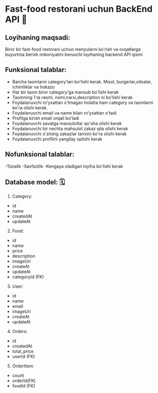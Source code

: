# Fast-food restorani uchun BackEnd API 🍔

## Loyihaning maqsadi: 
 Biror bir fast-food restorani uchun menyularni ko'rish va ovqatlarga buyurtma berish imkoniyatini beruvchi loyihaning backend API qismi


## Funksional talablar:
- Barcha taomlarni category'lari bo'lishi kerak. Misol, burgerlar,oitsalar, ichimliklar va hokazo
- Har bir taom biror category'ga mansub bo'lishi kerak
- Taomning 1 ta rasmi, nomi,narxi,description ni bo'lishi kerak
- Foydalanuvchi ro'yxattan o'tmagan holatta ham category va taomlarni ko'ra olishi kerak.
- Foydalanuvchi email va name bilan ro'yxattan o'tadi
- Profilga kirish email orqali bo'ladi
- Foydalanuvchi savatga maxsulotlar qo'sha olishi kerak
- Foydalanuvchi bir nechta mahsulot zakaz qila olishi kerak
- Foydalanuvchi o'zining zakazlar tarixini ko'ra olishi kerak
- Foydalanuvchi profilini yangilay oplishi kerak



## Nofunksional talablar:
-Tozalik
-Xavfsizlik
-Kengaya oladigan loyiha bo'lishi kerak



## Database model: 🗓️

1. Category:
- id
- name
- createdAt
- updateAt

2. Food:
- id
- name
- price
- description
- imageUrl
- createAt
- updateAt
- categoryId (FK)

3. User:
- id
- name
- email
- imageUrl
- createAt
- updateAt

4. Orders:
- id
- createdAt
- total_price
- userId (FK)

5. OrderItem:
- count
- orderId(FK)
- foodId (FK)
